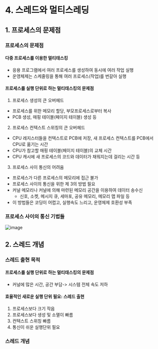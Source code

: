 # 4. 스레드와 멀티스레딩
## 1. 프로세스의 문제점
### 프로세스의 문제점
#### 다중 프로세스를 이용한 멀티태스킹
* 응용 프로그램에서 여러 프로세스를 생성하여 동시에 여러 작업 실행
* 운영체제는 스케줄링을 통해 여러 프로세스(작업)를 번갈아 실행

#### 프로세스를 실행 단위로 하는 멀티태스킹의 문제점
1. 프로세스 생성의 큰 오버헤드
* 프로세스를 위한 메모리 할당, 부모프로세스로부터 복사
* PCB 생성, 매핑 테이블(페이지 테이블) 생성 등

2. 프로세스 컨텍스트 스위칭의 큰 오버헤드
* CPU 레지스터들을 컨텍스트로 PCB에 저장, 새 프로세스 컨텍스트를 PCB에서 CPU로 옮기는 시간
* CPU가 참고할 매핑 테이블(페이지 테이블)의 교체 시간
* CPU 캐시에 새 프로세스의 코드와 데이터가 채워지는데 걸리는 시간 등

3. 프로세스 사이 통신의 어려움
* 프로세스가 다른 프로세스의 메모리에 접근 불가
* 프로세스 사이의 통신을 위한 제 3의 방법 필요
* 커널 메모리나 커널에 의해 마련된 메모리 공간을 이용하여 데이터 송수신
  * 신호, 소켓, 메시지 큐, 세마포, 공유 메모리, 메모리 맵 파일 등
* 이 방법들은 코딩이 어렵고, 실행속도 느리고, 운영체제 호환성 부족

### 프로세스 사이의 통신 기법들
![image](https://github.com/user-attachments/assets/8ee2b9a0-2328-4cb7-b36c-29377c7ab091)

## 2. 스레드 개념
### 스레드 출현 목적
#### 프로세스를 실행 단위로 하는 멀티태스킹의 문제점
* 커널에 많은 시간, 공간 부담-> 시스템 전체 속도 저하

#### 효율적인 새로운 실행 단위 필요: 스레드 출현
1. 프로세스보다 크기 작음
2. 프로세스보다 생성 및 소멸이 빠름
3. 컨텍스트 스위칭 빠름
4. 통신이 쉬운 실행단위 필요

### 스레드 개념
